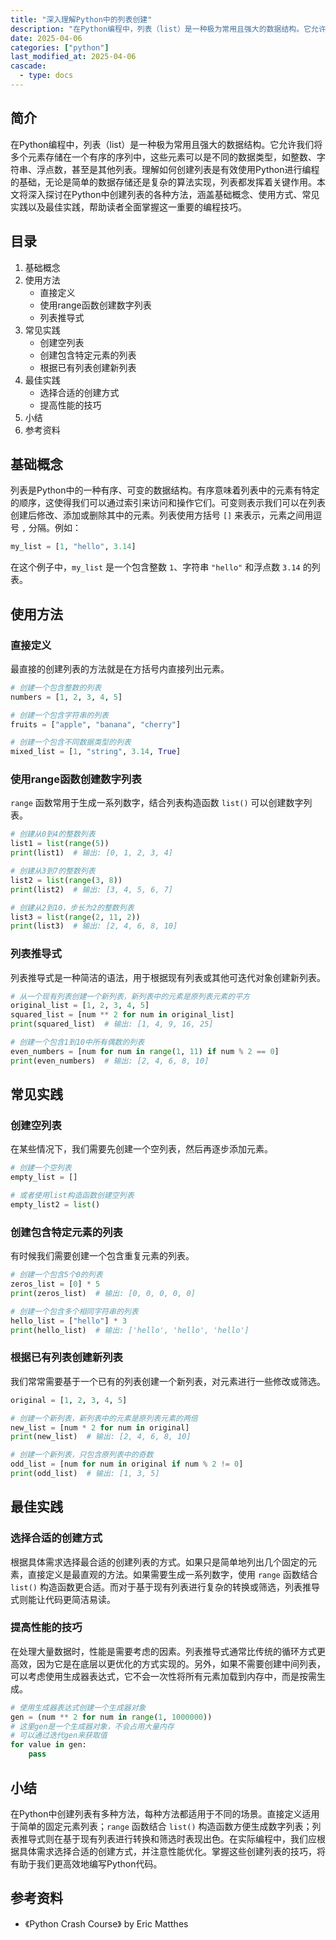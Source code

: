 ```yaml
---
title: "深入理解Python中的列表创建"
description: "在Python编程中，列表（list）是一种极为常用且强大的数据结构。它允许我们将多个元素存储在一个有序的序列中，这些元素可以是不同的数据类型，如整数、字符串、浮点数，甚至是其他列表。理解如何创建列表是有效使用Python进行编程的基础，无论是简单的数据存储还是复杂的算法实现，列表都发挥着关键作用。本文将深入探讨在Python中创建列表的各种方法，涵盖基础概念、使用方式、常见实践以及最佳实践，帮助读者全面掌握这一重要的编程技巧。"
date: 2025-04-06
categories: ["python"]
last_modified_at: 2025-04-06
cascade:
  - type: docs
---
```



## 简介
在Python编程中，列表（list）是一种极为常用且强大的数据结构。它允许我们将多个元素存储在一个有序的序列中，这些元素可以是不同的数据类型，如整数、字符串、浮点数，甚至是其他列表。理解如何创建列表是有效使用Python进行编程的基础，无论是简单的数据存储还是复杂的算法实现，列表都发挥着关键作用。本文将深入探讨在Python中创建列表的各种方法，涵盖基础概念、使用方式、常见实践以及最佳实践，帮助读者全面掌握这一重要的编程技巧。

<!-- more -->
## 目录
1. 基础概念
2. 使用方法
    - 直接定义
    - 使用range函数创建数字列表
    - 列表推导式
3. 常见实践
    - 创建空列表
    - 创建包含特定元素的列表
    - 根据已有列表创建新列表
4. 最佳实践
    - 选择合适的创建方式
    - 提高性能的技巧
5. 小结
6. 参考资料

## 基础概念
列表是Python中的一种有序、可变的数据结构。有序意味着列表中的元素有特定的顺序，这使得我们可以通过索引来访问和操作它们。可变则表示我们可以在列表创建后修改、添加或删除其中的元素。列表使用方括号 `[]` 来表示，元素之间用逗号 `,` 分隔。例如：

```python
my_list = [1, "hello", 3.14]
```

在这个例子中，`my_list` 是一个包含整数 `1`、字符串 `"hello"` 和浮点数 `3.14` 的列表。

## 使用方法
### 直接定义
最直接的创建列表的方法就是在方括号内直接列出元素。

```python
# 创建一个包含整数的列表
numbers = [1, 2, 3, 4, 5]

# 创建一个包含字符串的列表
fruits = ["apple", "banana", "cherry"]

# 创建一个包含不同数据类型的列表
mixed_list = [1, "string", 3.14, True]
```

### 使用range函数创建数字列表
`range` 函数常用于生成一系列数字，结合列表构造函数 `list()` 可以创建数字列表。

```python
# 创建从0到4的整数列表
list1 = list(range(5))
print(list1)  # 输出: [0, 1, 2, 3, 4]

# 创建从3到7的整数列表
list2 = list(range(3, 8))
print(list2)  # 输出: [3, 4, 5, 6, 7]

# 创建从2到10，步长为2的整数列表
list3 = list(range(2, 11, 2))
print(list3)  # 输出: [2, 4, 6, 8, 10]
```

### 列表推导式
列表推导式是一种简洁的语法，用于根据现有列表或其他可迭代对象创建新列表。

```python
# 从一个现有列表创建一个新列表，新列表中的元素是原列表元素的平方
original_list = [1, 2, 3, 4, 5]
squared_list = [num ** 2 for num in original_list]
print(squared_list)  # 输出: [1, 4, 9, 16, 25]

# 创建一个包含1到10中所有偶数的列表
even_numbers = [num for num in range(1, 11) if num % 2 == 0]
print(even_numbers)  # 输出: [2, 4, 6, 8, 10]
```

## 常见实践
### 创建空列表
在某些情况下，我们需要先创建一个空列表，然后再逐步添加元素。

```python
# 创建一个空列表
empty_list = []

# 或者使用list构造函数创建空列表
empty_list2 = list()
```

### 创建包含特定元素的列表
有时候我们需要创建一个包含重复元素的列表。

```python
# 创建一个包含5个0的列表
zeros_list = [0] * 5
print(zeros_list)  # 输出: [0, 0, 0, 0, 0]

# 创建一个包含多个相同字符串的列表
hello_list = ["hello"] * 3
print(hello_list)  # 输出: ['hello', 'hello', 'hello']
```

### 根据已有列表创建新列表
我们常常需要基于一个已有的列表创建一个新列表，对元素进行一些修改或筛选。

```python
original = [1, 2, 3, 4, 5]

# 创建一个新列表，新列表中的元素是原列表元素的两倍
new_list = [num * 2 for num in original]
print(new_list)  # 输出: [2, 4, 6, 8, 10]

# 创建一个新列表，只包含原列表中的奇数
odd_list = [num for num in original if num % 2 != 0]
print(odd_list)  # 输出: [1, 3, 5]
```

## 最佳实践
### 选择合适的创建方式
根据具体需求选择最合适的创建列表的方式。如果只是简单地列出几个固定的元素，直接定义是最直观的方法。如果需要生成一系列数字，使用 `range` 函数结合 `list()` 构造函数更合适。而对于基于现有列表进行复杂的转换或筛选，列表推导式则能让代码更简洁易读。

### 提高性能的技巧
在处理大量数据时，性能是需要考虑的因素。列表推导式通常比传统的循环方式更高效，因为它是在底层以更优化的方式实现的。另外，如果不需要创建中间列表，可以考虑使用生成器表达式，它不会一次性将所有元素加载到内存中，而是按需生成。

```python
# 使用生成器表达式创建一个生成器对象
gen = (num ** 2 for num in range(1, 1000000))
# 这里gen是一个生成器对象，不会占用大量内存
# 可以通过迭代gen来获取值
for value in gen:
    pass
```

## 小结
在Python中创建列表有多种方法，每种方法都适用于不同的场景。直接定义适用于简单的固定元素列表；`range` 函数结合 `list()` 构造函数方便生成数字列表；列表推导式则在基于现有列表进行转换和筛选时表现出色。在实际编程中，我们应根据具体需求选择合适的创建方式，并注意性能优化。掌握这些创建列表的技巧，将有助于我们更高效地编写Python代码。

## 参考资料
- 《Python Crash Course》 by Eric Matthes